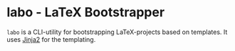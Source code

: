 # labo - LaTeX Bootstrapper
`labo` is a CLI-utility for bootstrapping LaTeX-projects based on templates.
It uses [Jinja2](https://jinja2docs.readthedocs.io/en/stable/) for the templating.
